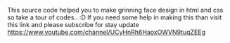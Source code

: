This source code helped you to make grinning face design in html and css so take a tour of codes.. :D         If you need some help in making this than visit this link and please subscribe for stay update
https://www.youtube.com/channel/UCyHnRh6HaoxOWVN9tuqZEEg